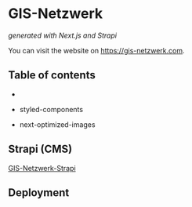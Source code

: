 # GIS-Netzwerk
_generated with Next.js and Strapi_

You can visit the website on https://gis-netzwerk.com.

## Table of contents

- 


- styled-components
- next-optimized-images

## Strapi (CMS)

[GIS-Netzwerk-Strapi](https://github.com/DaTurboD/gis-netzwerk-strapi)

## Deployment


